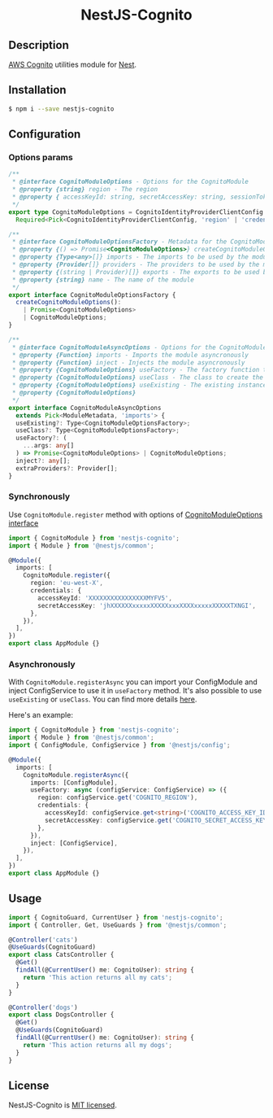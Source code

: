<h1 align="center">NestJS-Cognito</h1>

## Description

[AWS Cognito](https://docs.aws.amazon.com/cognito/latest/developerguide/what-is-amazon-cognito.html) utilities module for [Nest](https://github.com/nestjs/nest).

## Installation

```bash
$ npm i --save nestjs-cognito
```

## Configuration

### Options params

```ts
/**
 * @interface CognitoModuleOptions - Options for the CognitoModule
 * @property {string} region - The region
 * @property { accessKeyId: string, secretAccessKey: string, sessionToken: string } credentials - The AWS credentials
 */
export type CognitoModuleOptions = CognitoIdentityProviderClientConfig &
  Required<Pick<CognitoIdentityProviderClientConfig, 'region' | 'credentials'>>;

/**
 * @interface CognitoModuleOptionsFactory - Metadata for the CognitoModule
 * @property {() => Promise<CognitoModuleOptions>} createCognitoModuleOptions - A factory function to create the CognitoModuleOptions
 * @property {Type<any>[]} imports - The imports to be used by the module
 * @property {Provider[]} providers - The providers to be used by the module
 * @property {(string | Provider)[]} exports - The exports to be used by the module
 * @property {string} name - The name of the module
 */
export interface CognitoModuleOptionsFactory {
  createCognitoModuleOptions():
    | Promise<CognitoModuleOptions>
    | CognitoModuleOptions;
}

/**
 * @interface CognitoModuleAsyncOptions - Options for the CognitoModule
 * @property {Function} imports - Imports the module asyncronously
 * @property {Function} inject - Injects the module asyncronously
 * @property {CognitoModuleOptions} useFactory - The factory function to create the CognitoModuleOptions
 * @property {CognitoModuleOptions} useClass - The class to create the CognitoModuleOptions
 * @property {CognitoModuleOptions} useExisting - The existing instance of the CognitoModuleOptions
 * @property {CognitoModuleOptions}
 */
export interface CognitoModuleAsyncOptions
  extends Pick<ModuleMetadata, 'imports'> {
  useExisting?: Type<CognitoModuleOptionsFactory>;
  useClass?: Type<CognitoModuleOptionsFactory>;
  useFactory?: (
    ...args: any[]
  ) => Promise<CognitoModuleOptions> | CognitoModuleOptions;
  inject?: any[];
  extraProviders?: Provider[];
}
```

### Synchronously

Use `CognitoModule.register` method with options of [CognitoModuleOptions interface](#options-params)

```ts
import { CognitoModule } from 'nestjs-cognito';
import { Module } from '@nestjs/common';

@Module({
  imports: [
    CognitoModule.register({
      region: 'eu-west-X',
      credentials: {
        accessKeyId: 'XXXXXXXXXXXXXXXXMYFV5',
        secretAccessKey: 'jhXXXXXXxxxxxXXXXXxxxXXXXxxxxxXXXXXTXNGI',
      },
    }),
  ],
})
export class AppModule {}
```

### Asynchronously

With `CognitoModule.registerAsync` you can import your ConfigModule and inject ConfigService to use it in `useFactory` method.
It's also possible to use `useExisting` or `useClass`.
You can find more details [here](https://docs.nestjs.com/techniques/configuration).

Here's an example:

```ts
import { CognitoModule } from 'nestjs-cognito';
import { Module } from '@nestjs/common';
import { ConfigModule, ConfigService } from '@nestjs/config';

@Module({
  imports: [
    CognitoModule.registerAsync({
      imports: [ConfigModule],
      useFactory: async (configService: ConfigService) => ({
        region: configService.get('COGNITO_REGION'),
        credentials: {
          accessKeyId: configService.get<string>('COGNITO_ACCESS_KEY_ID'),
          secretAccessKey: configService.get('COGNITO_SECRET_ACCESS_KEY'),
        },
      }),
      inject: [ConfigService],
    }),
  ],
})
export class AppModule {}
```

## Usage

```ts
import { CognitoGuard, CurrentUser } from 'nestjs-cognito';
import { Controller, Get, UseGuards } from '@nestjs/common';

@Controller('cats')
@UseGuards(CognitoGuard)
export class CatsController {
  @Get()
  findAll(@CurrentUser() me: CognitoUser): string {
    return 'This action returns all my cats';
  }
}

@Controller('dogs')
export class DogsController {
  @Get()
  @UseGuards(CognitoGuard)
  findAll(@CurrentUser() me: CognitoUser): string {
    return 'This action returns all my dogs';
  }
}
```

## License

NestJS-Cognito is [MIT licensed](LICENSE).
